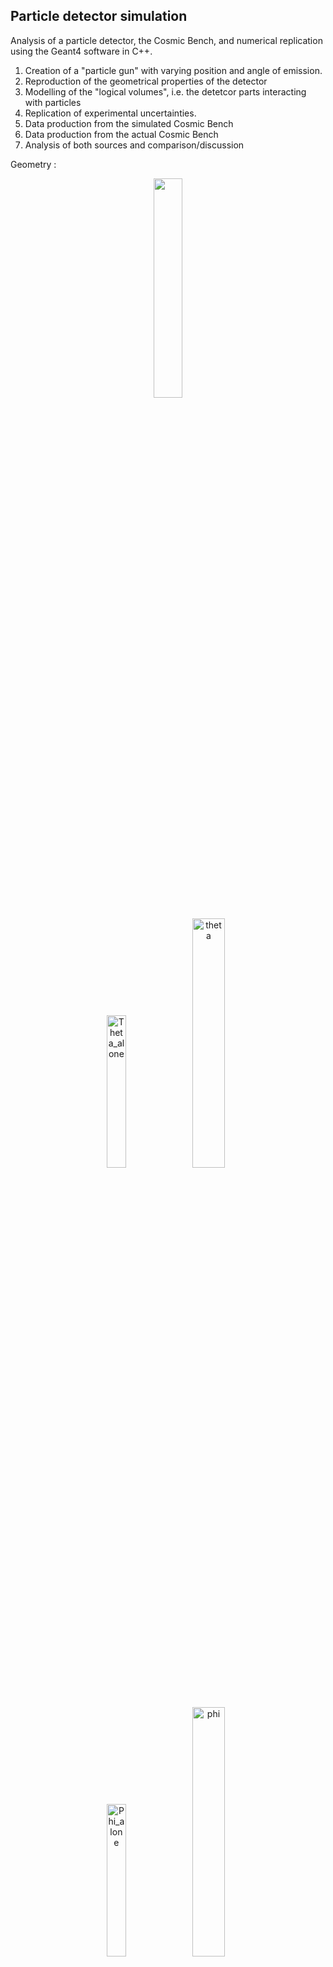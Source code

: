 ## Particle detector simulation

Analysis of a particle detector, the Cosmic Bench, and numerical replication using the Geant4 software in C++.

1. Creation of a "particle gun" with varying position and angle of emission.
2. Reproduction of the geometrical properties of the detector
3. Modelling of the "logical volumes", i.e. the detetcor parts interacting with particles
4. Replication of experimental uncertainties.
5. Data production from the simulated Cosmic Bench
6. Data production from the actual Cosmic Bench
7. Analysis of both sources and comparison/discussion

Geometry :

<p align="center">
  <img src="https://github.com/user-attachments/assets/64e7cf37-ac04-4bd3-8275-58c51cb0a583" width="30%" />
</p>

<!-- Row 1: Theta -->
<p align="center">
  <img src="https://github.com/user-attachments/assets/c2ebfc90-1a46-446d-9e8c-781f7a9c80f7" width="25%" alt="Theta_alone" />
  <img src="https://github.com/user-attachments/assets/610320fa-c783-4899-8ece-c4c717b26720" width="32%" alt="theta" />
</p>



<!-- Row 2: Phi -->
<p align="center">
  <img src="https://github.com/user-attachments/assets/9bd1f10a-a0ae-4aed-aabd-264ab3e9214a" width="25%" alt="Phi_alone" />
  <img src="https://github.com/user-attachments/assets/d7f73fcf-ea65-4a4d-b217-5b38e46ba8ba" width="32%" alt="phi" />
</p>

<!-- Row 3: Distance -->
<p align="center">
  <img src="https://github.com/user-attachments/assets/10caf234-40de-4bde-9ef4-dd6e60adabdc" width="25%" alt="Distance_alone" />
  <img src="https://github.com/user-attachments/assets/bbcfd59c-a71f-450a-bf01-3acba36742e5" width="32%" alt="distance2" />
</p>
